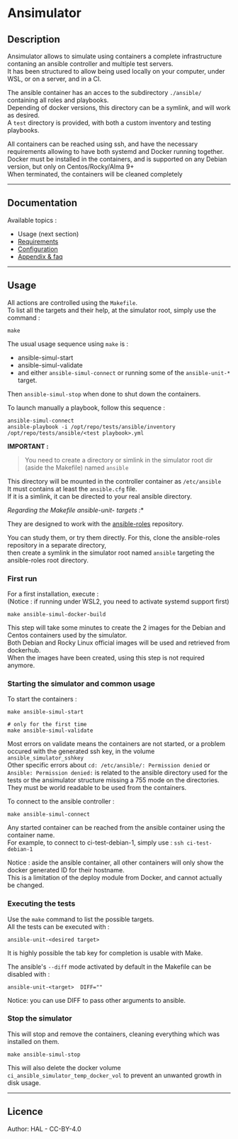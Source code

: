 # Ansimulator


## Description

Ansimulator allows to simulate using containers  a complete infrastructure contaning an ansible controller and multiple test servers.  
It has been structured to allow being used locally on your computer, under WSL, or on a server, and in a CI.

The ansible container has an acces to the subdirectory `./ansible/` containing all roles and playbooks.  
Depending of docker versions, this directory can be a symlink, and will work as desired.  
A `test` directory is provided, with both a custom inventory and testing playbooks.

All containers can be reached using ssh, and have the necessary requirements allowing to have both systemd and Docker running together.  
Docker must be installed in the containers, and is supported on any Debian version, but only on Centos/Rocky/Alma 9+  
When terminated, the containers will be cleaned completely


---
## Documentation

Available topics :
* Usage (next section)
* [Requirements](doc/requirements.md)
* [Configuration](doc/config.md)
* [Appendix & faq](doc/appendix.md)


---
## Usage

All actions are controlled using the `Makefile`.  
To list all the targets and their help, at the simulator root, simply use the command :
```
make
```

The usual usage sequence using `make` is :  
* ansible-simul-start
* ansible-simul-validate
* and either `ansible-simul-connect` or running some of the `ansible-unit-*` target.  

Then `ansible-simul-stop` when done to shut down the containers.


To launch manually a playbook, follow this sequence : 
```
ansible-simul-connect
ansible-playbook -i /opt/repo/tests/ansible/inventory  /opt/repo/tests/ansible/<test playbook>.yml
```


**IMPORTANT :**  

> You need to create a directory or simlink in the simulator root dir (aside the Makefile) named `ansible`

This directory will be mounted in the controller container as `/etc/ansible`  
It must contains at least the `ansible.cfg` file.  
If it is a simlink, it can be directed to your real ansible directory. 


**Regarding the Makefile ansible-unit-* targets :**  

They are designed to work with the [ansible-roles](https://github.com/Daryes/ansible-roles) repository.  

You can study them, or try them directly. For this, clone the ansible-roles repository in a separate directory,  
then create a symlink in the simulator root named `ansible` targeting the ansible-roles root directory.  


### First run

For a first installation, execute :                                                               
(Notice : if running under WSL2, you need to activate systemd support first)
```
make ansible-simul-docker-build
```  
This step will take some minutes to create the 2 images for the Debian and Centos containers used by the simulator.  
Both Debian and Rocky Linux official images will be used and retrieved from dockerhub.  
When the images have been created, using this step is not required anymore.


### Starting the simulator and common usage

To start the containers :
```
make ansible-simul-start

# only for the first time
make ansible-simul-validate
```
Most errors on validate means the containers are not started, or a problem occured with the generated ssh key, in the volume `ansible_simulator_sshkey`  
Other specific errors about `cd: /etc/ansible/: Permission denied` or `Ansible: Permission denied:` is related to the ansible directory used for the tests or the ansimulator structure missing a 755 mode on the directories. They must be world readable to be used from the containers.  


To connect to the ansible controller :
```
make ansible-simul-connect
```

Any started container can be reached from the ansible container using the container name.  
For example, to connect to ci-test-debian-1, simply use : `ssh ci-test-debian-1`  

Notice : aside the ansible container, all other containers will only show the docker generated ID for their hostname.  
This is a limitation of the deploy module from Docker, and cannot actually be changed.

### Executing the tests

Use the `make` command to list the possible targets.  
All the tests can be executed with :
```
ansible-unit-<desired target>
```
It is highly possible the tab key for completion is usable with Make.


The ansible's `--diff` mode activated by default in the Makefile can be disabled with :
```
ansible-unit-<target>  DIFF=""
```
Notice: you can use DIFF to pass other arguments to ansible.


### Stop the simulator

This will stop and remove the containers, cleaning everything which was installed on them.
```
make ansible-simul-stop
```
This will also delete the docker volume `ci_ansible_simulator_temp_docker_vol` to prevent an unwanted growth in disk usage.


---
## Licence

Author: HAL - CC-BY-4.0

